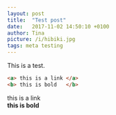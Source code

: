 ```yaml
---
layout: post
title:  "Test post"
date:   2017-11-02 14:50:10 +0100
author: Tina
picture: /i/hibiki.jpg
tags: meta testing
---
```


This is a test.

```html
<a> this is a link </a>
<b> this is bold   </b>
```

<a> this is a link </a>  
<b> this is bold   </b>
